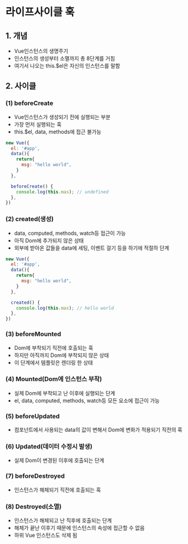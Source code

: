 # 라이프사이클 훅
## 1. 개념
* Vue인스턴스의 생명주기
* 인스턴스의 생성부터 소멸까지 총 8단계를 거침
* 여기서 나오는 this.$el은 자신의 인스턴스를 말함

## 2. 사이클
### (1) beforeCreate
* Vue인스턴스가 생성되기 전에 실행되는 부분
* 가장 먼저 실행되는 훅
* this.$el, data, methods에 접근 불가능

```js
new Vue({
  el: '#app',
  data(){
    return{
      msg: "hello world",
    }
  },

  beforeCreate() {
    console.log(this.mas); // undefined
  },
})
```
### (2) created(생성)
* data, computed, methods, watch등 접근이 가능
* 아직 Dom에 추가되지 않은 상태
* 외부에 받아온 값들을 data에 세팅, 이벤트 걸기 등을 하기에 적절하 단계
```js
new Vue({
  el: '#app',
  data(){
    return{
      msg: "hello world",
    }
  },

  created() {
    console.log(this.mas); // hello world
  },
})
```
### (3) beforeMounted
* Dom에 부착되기 직전에 호출되는 훅
* 하지만 아직까지 Dom에 부착되지 않은 상태
* 이 단계에서 템플릿은 렌더링 한 상태

### (4) Mounted(Dom에 인스턴스 부착)
* 실제 Dom에 부착되고 난 이후에 실행되는 단계
* el, data, computed, methods, watch등 모든 요소에 접근이 가능

### (5) beforeUpdated
* 컴포넌트에서 사용되는 data의 값이 변해서 Dom에 변화가 적용되기 직전의 훅

### (6) Updated(데이터 수정시 발생)
* 실제 Dom이 변경된 이후에 호출되는 단계

### (7) beforeDestroyed
* 인스턴스가 해체되기 직전에 호출되는 훅

### (8) Destroyed(소멸)
* 인스턴스가 해체되고 난 직후에 호출되는 단계
* 해체가 끝난 이후기 때문에 인스턴스의 속성에 접근할 수 없음
* 하위 Vue 인스턴스도 삭제 됨

